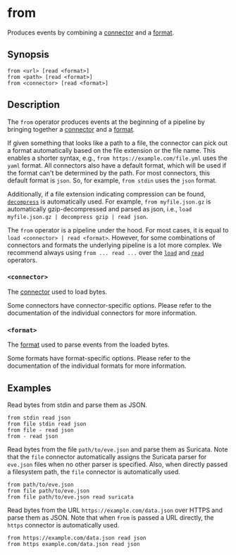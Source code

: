 # from

Produces events by combining a [connector][connectors] and a [format][formats].

## Synopsis

```
from <url> [read <format>]
from <path> [read <format>]
from <connector> [read <format>]
```

## Description

The `from` operator produces events at the beginning of a pipeline by bringing
together a [connector][connectors] and a [format][formats].

If given something that looks like a path to a file, the connector can pick
out a format automatically based on the file extension or the file name.
This enables a shorter syntax, e.g., `from https://example.com/file.yml`
uses the `yaml` format. All connectors also have a default format,
which will be used if the format can't be determined by the path.
For most connectors, this default format is `json`. So, for example,
`from stdin` uses the `json` format.

Additionally, if a file extension indicating compression can be found,
[`decompress`](decompress.md) is automatically used.
For example, `from myfile.json.gz` is automatically gzip-decompressed
and parsed as json, i.e., `load myfile.json.gz | decompress gzip | read json`.

The `from` operator is a pipeline under the hood. For most cases, it is equal to
`load <connector> | read <format>`. However, for some combinations of
connectors and formats the underlying pipeline is a lot more complex. We
recommend always using `from ... read ...` over the [`load`](load.md) and
[`read`](read.md) operators.

### `<connector>`

The [connector][connectors] used to load bytes.

Some connectors have connector-specific options. Please refer to the
documentation of the individual connectors for more information.

### `<format>`

The [format][formats] used to parse events from the loaded bytes.

Some formats have format-specific options. Please refer to the documentation of
the individual formats for more information.

## Examples

Read bytes from stdin and parse them as JSON.

```
from stdin read json
from file stdin read json
from file - read json
from - read json
```

Read bytes from the file `path/to/eve.json` and parse them as Suricata.
Note that the `file` connector automatically assigns the Suricata parser for
`eve.json` files when no other parser is specified.
Also, when directly passed a filesystem path, the `file` connector is automatically used.

```
from path/to/eve.json
from file path/to/eve.json
from file path/to/eve.json read suricata
```

Read bytes from the URL `https://example.com/data.json` over HTTPS and parse them as JSON.
Note that when `from` is passed a URL directly, the `https` connector is automatically used.

```
from https://example.com/data.json read json
from https example.com/data.json read json
```

[connectors]: ../connectors.md
[formats]: ../formats.md
